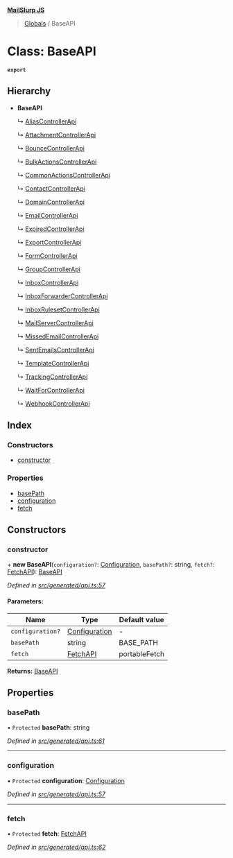 **[MailSlurp JS](../README.md)**

> [Globals](../README.md) / BaseAPI

# Class: BaseAPI

**`export`** 

## Hierarchy

* **BaseAPI**

  ↳ [AliasControllerApi](aliascontrollerapi.md)

  ↳ [AttachmentControllerApi](attachmentcontrollerapi.md)

  ↳ [BounceControllerApi](bouncecontrollerapi.md)

  ↳ [BulkActionsControllerApi](bulkactionscontrollerapi.md)

  ↳ [CommonActionsControllerApi](commonactionscontrollerapi.md)

  ↳ [ContactControllerApi](contactcontrollerapi.md)

  ↳ [DomainControllerApi](domaincontrollerapi.md)

  ↳ [EmailControllerApi](emailcontrollerapi.md)

  ↳ [ExpiredControllerApi](expiredcontrollerapi.md)

  ↳ [ExportControllerApi](exportcontrollerapi.md)

  ↳ [FormControllerApi](formcontrollerapi.md)

  ↳ [GroupControllerApi](groupcontrollerapi.md)

  ↳ [InboxControllerApi](inboxcontrollerapi.md)

  ↳ [InboxForwarderControllerApi](inboxforwardercontrollerapi.md)

  ↳ [InboxRulesetControllerApi](inboxrulesetcontrollerapi.md)

  ↳ [MailServerControllerApi](mailservercontrollerapi.md)

  ↳ [MissedEmailControllerApi](missedemailcontrollerapi.md)

  ↳ [SentEmailsControllerApi](sentemailscontrollerapi.md)

  ↳ [TemplateControllerApi](templatecontrollerapi.md)

  ↳ [TrackingControllerApi](trackingcontrollerapi.md)

  ↳ [WaitForControllerApi](waitforcontrollerapi.md)

  ↳ [WebhookControllerApi](webhookcontrollerapi.md)

## Index

### Constructors

* [constructor](baseapi.md#constructor)

### Properties

* [basePath](baseapi.md#basepath)
* [configuration](baseapi.md#configuration)
* [fetch](baseapi.md#fetch)

## Constructors

### constructor

\+ **new BaseAPI**(`configuration?`: [Configuration](configuration.md), `basePath?`: string, `fetch?`: [FetchAPI](../interfaces/fetchapi.md)): [BaseAPI](baseapi.md)

*Defined in [src/generated/api.ts:57](https://github.com/mailslurp/mailslurp-client/blob/98c6efc/src/generated/api.ts#L57)*

#### Parameters:

Name | Type | Default value |
------ | ------ | ------ |
`configuration?` | [Configuration](configuration.md) | - |
`basePath` | string | BASE\_PATH |
`fetch` | [FetchAPI](../interfaces/fetchapi.md) | portableFetch |

**Returns:** [BaseAPI](baseapi.md)

## Properties

### basePath

• `Protected` **basePath**: string

*Defined in [src/generated/api.ts:61](https://github.com/mailslurp/mailslurp-client/blob/98c6efc/src/generated/api.ts#L61)*

___

### configuration

• `Protected` **configuration**: [Configuration](configuration.md)

*Defined in [src/generated/api.ts:57](https://github.com/mailslurp/mailslurp-client/blob/98c6efc/src/generated/api.ts#L57)*

___

### fetch

• `Protected` **fetch**: [FetchAPI](../interfaces/fetchapi.md)

*Defined in [src/generated/api.ts:62](https://github.com/mailslurp/mailslurp-client/blob/98c6efc/src/generated/api.ts#L62)*
